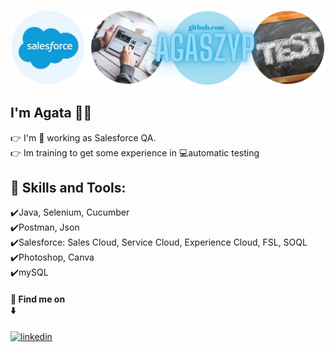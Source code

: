 ![I am GitHub Readme Generator's creator](https://github.com/AgaSzyp/AgaSzyp/blob/main/github%20banner2.jpg)


## I'm Agata 👩‍💻
👉 I'm 💼 working as Salesforce QA. <br>👉 Im training to get some experience in 💻automatic testing <br>


## 🧰 Skills and Tools:</h3>
✔️Java, Selenium, Cucumber <br>
✔️Postman, Json <br>
✔️Salesforce: Sales Cloud, Service Cloud, Experience Cloud, FSL, SOQL <br>
✔️Photoshop, Canva <br>
✔️mySQL


#### 🔎 Find me on  <br> ⬇️
[<img src='https://cdn.jsdelivr.net/npm/simple-icons@3.0.1/icons/linkedin.svg' alt='linkedin' height='40'>](https://www.linkedin.com/in/)  

